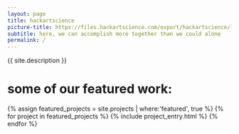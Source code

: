 ```yaml
---
layout: page
title: hackartscience
picture-title: https://files.hackartscience.com/export/hackartscience/logo/hackartscience.svg
subtitle: here, we can accomplish more together than we could alone
permalink: /
---
```


{{ site.description }}

some of our featured work:
==========================

{% assign featured_projects = site.projects | where:'featured', true %}
{% for project in featured_projects %}
  {% include project_entry.html %}
{% endfor %}
